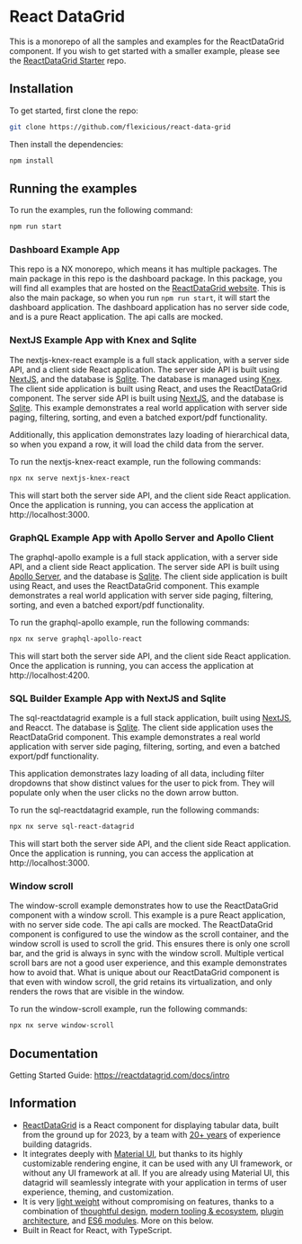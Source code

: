 # React DataGrid 

This is a monorepo of all the samples and examples for the ReactDataGrid component. If you wish to get started with a smaller example, please see the [ReactDataGrid Starter](https://github.com/flexicious/react-datagrid-cra) repo.


## Installation

To get started, first clone the repo: 

```bash
git clone https://github.com/flexicious/react-data-grid
```

Then install the dependencies:
```bash
npm install 
```

## Running the examples

To run the examples, run the following command:

```bash
npm run start
```
### Dashboard Example App
This repo is a NX monorepo, which means it has multiple packages. The main package in this repo is the dashboard package. In this package, you will find all examples that are hosted on the [ReactDataGrid website](https://reactdatagrid.com/examples/). This is also the main package, so when you run `npm run start`, it will start the dashboard application. The dashboard application has no server side code, and is a pure React application. The api calls are mocked.

### NextJS Example App with Knex and Sqlite 
The nextjs-knex-react example is a full stack application, with a server side API, and a client side React application. The server side API is built using [NextJS](https://nextjs.org/), and the database is [Sqlite](https://www.sqlite.org/index.html). The database is managed using [Knex](http://knexjs.org/). The client side application is built using React, and uses the ReactDataGrid component. The server side API is built using [NextJS](https://nextjs.org/), and the database is [Sqlite](https://www.sqlite.org/index.html). This example demonstrates a real world application with server side paging, filtering, sorting, and even a batched export/pdf functionality. 

Additionally, this application demonstrates lazy loading of hierarchical data, so when you expand a row, it will load the child data from the server.

To run the nextjs-knex-react example, run the following commands:

```bash
npx nx serve nextjs-knex-react
```

This will start both the server side API, and the client side React application. Once the application is running, you can access the application at http://localhost:3000.


### GraphQL Example App with Apollo Server and Apollo Client
The graphql-apollo example is a full stack application, with a server side API, and a client side React application. The server side API is built using [Apollo Server](https://www.apollographql.com/docs/apollo-server/), and the database is [Sqlite](https://www.sqlite.org/index.html). The client side application is built using React, and uses the ReactDataGrid component. This example demonstrates a real world application with server side paging, filtering, sorting, and even a batched export/pdf functionality.

To run the graphql-apollo example, run the following commands:

```bash
npx nx serve graphql-apollo-react
```

This will start both the server side API, and the client side React application. Once the application is running, you can access the application at http://localhost:4200.

### SQL Builder Example App with NextJS and Sqlite
The sql-reactdatagrid example is a full stack application, built using [NextJS](https://nextjs.org/), and Reacct. The database is [Sqlite](https://www.sqlite.org/index.html). The client side application uses the ReactDataGrid component. This example demonstrates a real world application with server side paging, filtering, sorting, and even a batched export/pdf functionality.

This application demonstrates lazy loading of all data, including filter dropdowns that show distinct values for the user to pick from.
They will populate only when the user clicks no the down arrow button.

To run the sql-reactdatagrid example, run the following commands:

```bash
npx nx serve sql-react-datagrid
```

This will start both the server side API, and the client side React application. Once the application is running, you can access the application at http://localhost:3000.


### Window scroll
The window-scroll example demonstrates how to use the ReactDataGrid component with a window scroll. This example is a pure React application, with no server side code. The api calls are mocked. The ReactDataGrid component is configured to use the window as the scroll container, and the window scroll is used to scroll the grid. This ensures there is only one scroll bar, and the grid is always in sync with the window scroll. Multiple vertical scroll bars are not a good user experience, and this example demonstrates how to avoid that. What is unique about our ReactDataGrid component is that even with window scroll, the grid retains its virtualization, and only renders the rows that are visible in the window.  

To run the window-scroll example, run the following commands:

```bash
npx nx serve window-scroll
```

## Documentation
Getting Started Guide:
https://reactdatagrid.com/docs/intro
## Information


- [ReactDataGrid](https://reactdatagrid.com) is a React component for displaying tabular data, built from the ground up for 2023, by a team with [20+ years](https://reactdatagrid.com/docs/welcome#a-trip-down-the-memory-lane) of experience building datagrids.
- It integrates deeply with [Material UI](https://reactdatagrid.com/docs/welcome#material-ui-and-others), but thanks to its highly customizable rendering engine, it can be used with any UI framework, or without any UI framework at all. If you are already using Material UI, this datagrid will seamlessly integrate with your application in terms of user experience, theming, and customization.
- It is very [light weight](https://reactdatagrid.com/docs/welcome#bundle-size)  without compromising on features, thanks to a combination of [thoughtful design](https://reactdatagrid.com/docs/welcome#features),  [modern tooling & ecosystem](https://reactdatagrid.com/docs/welcome#evolution-of-webpack-tree-shaking-and-es6-modules), [plugin architecture](https://reactdatagrid.com/docs/welcome#pluggability-over-configuration), and [ES6 modules](https://reactdatagrid.com/docs/welcome#evolution-of-webpack-tree-shaking-and-es6-modules). More on this below.
- Built in React for React, with TypeScript.


